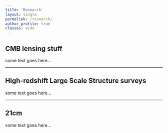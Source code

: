 ```yaml
---
title: 'Research'
layout: single
permalink: /research/
author_profile: true
classes: wide
---
```


## CMB lensing stuff

some text goes here...

---

## High-redshift Large Scale Structure surveys

some text goes here...

---

## 21cm

some text goes here...
